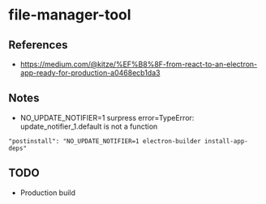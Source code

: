 # file-manager-tool

## References
- https://medium.com/@kitze/%EF%B8%8F-from-react-to-an-electron-app-ready-for-production-a0468ecb1da3

## Notes
- NO_UPDATE_NOTIFIER=1 surpress error=TypeError: update_notifier_1.default is not a function
```
"postinstall": "NO_UPDATE_NOTIFIER=1 electron-builder install-app-deps"
```

## TODO
- Production build
